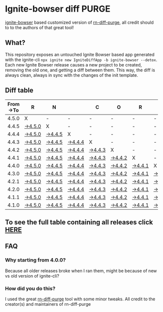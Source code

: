 # Ignite-bowser diff PURGE

[ignite-bowser](https://github.com/infinitered/ignite-bowser) based customized version of [rn-diff-purge](https://github.com/react-native-community/rn-diff-purge/), all credit should to to the authors of that great tool!

## What?

This repository exposes an untouched Ignite Bowser based app generated with the ignite-cli
`npx ignite new IgniteDiffApp -b ignite-bowser --detox`. Each new Ignite Bowser release causes a new project to be created, removing the old one, and getting a diff between them. This way, the diff is always clean, always in sync with the changes of the init template.

## Diff table

| From->To | R                                                                                           | N                                                                                           |                                                                                             | C                                                                                           | O                                                                                           | R                                                                                           | E                                                                                           |                                                                                             | T                                                                                           | E                                                                                           | A                                                                                           | M   |
| -------- | ------------------------------------------------------------------------------------------- | ------------------------------------------------------------------------------------------- | ------------------------------------------------------------------------------------------- | ------------------------------------------------------------------------------------------- | ------------------------------------------------------------------------------------------- | ------------------------------------------------------------------------------------------- | ------------------------------------------------------------------------------------------- | ------------------------------------------------------------------------------------------- | ------------------------------------------------------------------------------------------- | ------------------------------------------------------------------------------------------- | ------------------------------------------------------------------------------------------- | --- |
| 4.5.0    | X                                                                                           | -                                                                                           | -                                                                                           | -                                                                                           | -                                                                                           | -                                                                                           | -                                                                                           | -                                                                                           | -                                                                                           | -                                                                                           | -                                                                                           | -   |
| 4.4.5    | [->4.5.0](https://github.com/nirre7/ignite-diff-purge/compare/release/4.4.5..release/4.5.0) | X                                                                                           | -                                                                                           | -                                                                                           | -                                                                                           | -                                                                                           | -                                                                                           | -                                                                                           | -                                                                                           | -                                                                                           | -                                                                                           | -   |
| 4.4.4    | [->4.5.0](https://github.com/nirre7/ignite-diff-purge/compare/release/4.4.4..release/4.5.0) | [->4.4.5](https://github.com/nirre7/ignite-diff-purge/compare/release/4.4.4..release/4.4.5) | X                                                                                           | -                                                                                           | -                                                                                           | -                                                                                           | -                                                                                           | -                                                                                           | -                                                                                           | -                                                                                           | -                                                                                           | -   |
| 4.4.3    | [->4.5.0](https://github.com/nirre7/ignite-diff-purge/compare/release/4.4.3..release/4.5.0) | [->4.4.5](https://github.com/nirre7/ignite-diff-purge/compare/release/4.4.3..release/4.4.5) | [->4.4.4](https://github.com/nirre7/ignite-diff-purge/compare/release/4.4.3..release/4.4.4) | X                                                                                           | -                                                                                           | -                                                                                           | -                                                                                           | -                                                                                           | -                                                                                           | -                                                                                           | -                                                                                           | -   |
| 4.4.2    | [->4.5.0](https://github.com/nirre7/ignite-diff-purge/compare/release/4.4.2..release/4.5.0) | [->4.4.5](https://github.com/nirre7/ignite-diff-purge/compare/release/4.4.2..release/4.4.5) | [->4.4.4](https://github.com/nirre7/ignite-diff-purge/compare/release/4.4.2..release/4.4.4) | [->4.4.3](https://github.com/nirre7/ignite-diff-purge/compare/release/4.4.2..release/4.4.3) | X                                                                                           | -                                                                                           | -                                                                                           | -                                                                                           | -                                                                                           | -                                                                                           | -                                                                                           | -   |
| 4.4.1    | [->4.5.0](https://github.com/nirre7/ignite-diff-purge/compare/release/4.4.1..release/4.5.0) | [->4.4.5](https://github.com/nirre7/ignite-diff-purge/compare/release/4.4.1..release/4.4.5) | [->4.4.4](https://github.com/nirre7/ignite-diff-purge/compare/release/4.4.1..release/4.4.4) | [->4.4.3](https://github.com/nirre7/ignite-diff-purge/compare/release/4.4.1..release/4.4.3) | [->4.4.2](https://github.com/nirre7/ignite-diff-purge/compare/release/4.4.1..release/4.4.2) | X                                                                                           | -                                                                                           | -                                                                                           | -                                                                                           | -                                                                                           | -                                                                                           | -   |
| 4.4.0    | [->4.5.0](https://github.com/nirre7/ignite-diff-purge/compare/release/4.4.0..release/4.5.0) | [->4.4.5](https://github.com/nirre7/ignite-diff-purge/compare/release/4.4.0..release/4.4.5) | [->4.4.4](https://github.com/nirre7/ignite-diff-purge/compare/release/4.4.0..release/4.4.4) | [->4.4.3](https://github.com/nirre7/ignite-diff-purge/compare/release/4.4.0..release/4.4.3) | [->4.4.2](https://github.com/nirre7/ignite-diff-purge/compare/release/4.4.0..release/4.4.2) | [->4.4.1](https://github.com/nirre7/ignite-diff-purge/compare/release/4.4.0..release/4.4.1) | X                                                                                           | -                                                                                           | -                                                                                           | -                                                                                           | -                                                                                           | -   |
| 4.3.0    | [->4.5.0](https://github.com/nirre7/ignite-diff-purge/compare/release/4.3.0..release/4.5.0) | [->4.4.5](https://github.com/nirre7/ignite-diff-purge/compare/release/4.3.0..release/4.4.5) | [->4.4.4](https://github.com/nirre7/ignite-diff-purge/compare/release/4.3.0..release/4.4.4) | [->4.4.3](https://github.com/nirre7/ignite-diff-purge/compare/release/4.3.0..release/4.4.3) | [->4.4.2](https://github.com/nirre7/ignite-diff-purge/compare/release/4.3.0..release/4.4.2) | [->4.4.1](https://github.com/nirre7/ignite-diff-purge/compare/release/4.3.0..release/4.4.1) | [->4.4.0](https://github.com/nirre7/ignite-diff-purge/compare/release/4.3.0..release/4.4.0) | X                                                                                           | -                                                                                           | -                                                                                           | -                                                                                           | -   |
| 4.2.1    | [->4.5.0](https://github.com/nirre7/ignite-diff-purge/compare/release/4.2.1..release/4.5.0) | [->4.4.5](https://github.com/nirre7/ignite-diff-purge/compare/release/4.2.1..release/4.4.5) | [->4.4.4](https://github.com/nirre7/ignite-diff-purge/compare/release/4.2.1..release/4.4.4) | [->4.4.3](https://github.com/nirre7/ignite-diff-purge/compare/release/4.2.1..release/4.4.3) | [->4.4.2](https://github.com/nirre7/ignite-diff-purge/compare/release/4.2.1..release/4.4.2) | [->4.4.1](https://github.com/nirre7/ignite-diff-purge/compare/release/4.2.1..release/4.4.1) | [->4.4.0](https://github.com/nirre7/ignite-diff-purge/compare/release/4.2.1..release/4.4.0) | [->4.3.0](https://github.com/nirre7/ignite-diff-purge/compare/release/4.2.1..release/4.3.0) | X                                                                                           | -                                                                                           | -                                                                                           | -   |
| 4.2.0    | [->4.5.0](https://github.com/nirre7/ignite-diff-purge/compare/release/4.2.0..release/4.5.0) | [->4.4.5](https://github.com/nirre7/ignite-diff-purge/compare/release/4.2.0..release/4.4.5) | [->4.4.4](https://github.com/nirre7/ignite-diff-purge/compare/release/4.2.0..release/4.4.4) | [->4.4.3](https://github.com/nirre7/ignite-diff-purge/compare/release/4.2.0..release/4.4.3) | [->4.4.2](https://github.com/nirre7/ignite-diff-purge/compare/release/4.2.0..release/4.4.2) | [->4.4.1](https://github.com/nirre7/ignite-diff-purge/compare/release/4.2.0..release/4.4.1) | [->4.4.0](https://github.com/nirre7/ignite-diff-purge/compare/release/4.2.0..release/4.4.0) | [->4.3.0](https://github.com/nirre7/ignite-diff-purge/compare/release/4.2.0..release/4.3.0) | [->4.2.1](https://github.com/nirre7/ignite-diff-purge/compare/release/4.2.0..release/4.2.1) | X                                                                                           | -                                                                                           | -   |
| 4.1.1    | [->4.5.0](https://github.com/nirre7/ignite-diff-purge/compare/release/4.1.1..release/4.5.0) | [->4.4.5](https://github.com/nirre7/ignite-diff-purge/compare/release/4.1.1..release/4.4.5) | [->4.4.4](https://github.com/nirre7/ignite-diff-purge/compare/release/4.1.1..release/4.4.4) | [->4.4.3](https://github.com/nirre7/ignite-diff-purge/compare/release/4.1.1..release/4.4.3) | [->4.4.2](https://github.com/nirre7/ignite-diff-purge/compare/release/4.1.1..release/4.4.2) | [->4.4.1](https://github.com/nirre7/ignite-diff-purge/compare/release/4.1.1..release/4.4.1) | [->4.4.0](https://github.com/nirre7/ignite-diff-purge/compare/release/4.1.1..release/4.4.0) | [->4.3.0](https://github.com/nirre7/ignite-diff-purge/compare/release/4.1.1..release/4.3.0) | [->4.2.1](https://github.com/nirre7/ignite-diff-purge/compare/release/4.1.1..release/4.2.1) | [->4.2.0](https://github.com/nirre7/ignite-diff-purge/compare/release/4.1.1..release/4.2.0) | X                                                                                           | -   |
| 4.1.0    | [->4.5.0](https://github.com/nirre7/ignite-diff-purge/compare/release/4.1.0..release/4.5.0) | [->4.4.5](https://github.com/nirre7/ignite-diff-purge/compare/release/4.1.0..release/4.4.5) | [->4.4.4](https://github.com/nirre7/ignite-diff-purge/compare/release/4.1.0..release/4.4.4) | [->4.4.3](https://github.com/nirre7/ignite-diff-purge/compare/release/4.1.0..release/4.4.3) | [->4.4.2](https://github.com/nirre7/ignite-diff-purge/compare/release/4.1.0..release/4.4.2) | [->4.4.1](https://github.com/nirre7/ignite-diff-purge/compare/release/4.1.0..release/4.4.1) | [->4.4.0](https://github.com/nirre7/ignite-diff-purge/compare/release/4.1.0..release/4.4.0) | [->4.3.0](https://github.com/nirre7/ignite-diff-purge/compare/release/4.1.0..release/4.3.0) | [->4.2.1](https://github.com/nirre7/ignite-diff-purge/compare/release/4.1.0..release/4.2.1) | [->4.2.0](https://github.com/nirre7/ignite-diff-purge/compare/release/4.1.0..release/4.2.0) | [->4.1.1](https://github.com/nirre7/ignite-diff-purge/compare/release/4.1.0..release/4.1.1) | X   |

## To see the full table containing all releases click [HERE](https://nirre7.github.io/ignite-diff-purge/)

## FAQ

### Why starting from 4.0.0?

Because all older releases broke when I ran them, might be because of new vs old version of ignite-cli?

### How did you do this?

I used the great [rn-diff-purge](https://github.com/react-native-community/rn-diff-purge/) tool with some minor tweaks. 
All credit to the creator(s) and maintainers of rn-diff-purge

